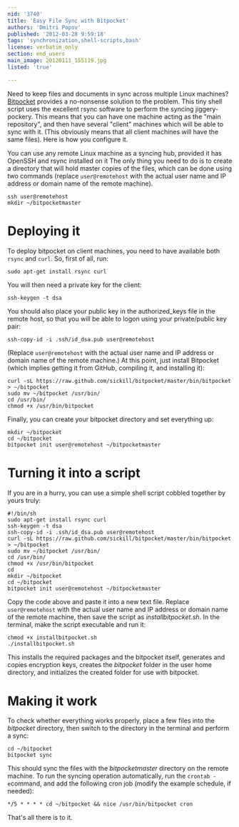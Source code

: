 ```yaml
---
nid: '3740'
title: 'Easy File Sync with Bitpocket'
authors: 'Dmitri Popov'
published: '2012-03-28 9:59:18'
tags: 'synchronization,shell-scripts,bash'
license: verbatim_only
section: end_users
main_image: 20120111_155119.jpg
listed: 'true'

---
```

Need to keep files and documents in sync across multiple Linux machines?  [Bitpocket](https://github.com/sickill/bitpocket) provides a no-nonsense solution to the problem. This tiny shell script uses the excellent rsync software to perform the syncing jiggery-pockery. This means that you can have one machine acting as the "main repository", and then have several "client" machines which will be able to sync with it. (This obviously means that all client machines will have the same files). Here is how you configure it.

<!--break-->

You can use any remote Linux machine as a syncing hub, provided it has OpenSSH and rsync installed on it  The only thing you need to do is to create a directory that will hold master copies of the files, which can be done using two commands (replace `user@remotehost` with the actual user name and IP address or domain name of the remote machine).

	ssh user@remotehost
	mkdir ~/bitpocketmaster

# Deploying it

To deploy bitpocket on client machines, you need to have available both `rsync` and `curl`. So, first of all, run:

	sudo apt-get install rsync curl

You will then need a private key for the client:

	ssh-keygen -t dsa

You should also place your public key in the authorized_keys file in the remote host, so that you will be able to logon using your private/public key pair:

	ssh-copy-id -i .ssh/id_dsa.pub user@remotehost

(Replace `user@remotehost` with the actual user name and IP address or domain name of the remote machine.)
At this point, just install Bitpocket (which implies getting it from GitHub, compiling it, and installing it):

	curl -sL https://raw.github.com/sickill/bitpocket/master/bin/bitpocket > ~/bitpocket
	sudo mv ~/bitpocket /usr/bin/
	cd /usr/bin/
	chmod +x /usr/bin/bitpocket

Finally, you can create your bitpocket directory and set everything up:

	mkdir ~/bitpocket
	cd ~/bitpocket
	bitpocket init user@remotehost ~/bitpocketmaster

# Turning it into a script

If you are in a hurry, you can use a simple shell script cobbled together by yours truly:

	#!/bin/sh
	sudo apt-get install rsync curl
	ssh-keygen -t dsa
	ssh-copy-id -i .ssh/id_dsa.pub user@remotehost
	curl -sL https://raw.github.com/sickill/bitpocket/master/bin/bitpocket > ~/bitpocket
	sudo mv ~/bitpocket /usr/bin/
	cd /usr/bin/
	chmod +x /usr/bin/bitpocket
	cd
	mkdir ~/bitpocket
	cd ~/bitpocket
	bitpocket init user@remotehost ~/bitpocketmaster

Copy the code above and paste it into a new text file. Replace `user@remotehost` with the actual user name and IP address or domain name of the remote machine, then save the script as *installbitpocket.sh*. In the terminal, make the script executable and run it:

	chmod +x installbitpocket.sh
	./installbitpocket.sh

This installs the required packages and the bitpocket itself, generates and copies encryption keys, creates the *bitpocket* folder in the user home directory, and initializes the created folder for use with bitpocket.

# Making it work

To check whether everything works properly, place a few files into the *bitpocket* directory, then switch to the directory in the terminal and perform a sync:

	cd ~/bitpocket
	bitpocket sync

This should sync the files with the *bitpocketmaster* directory on the remote machine. To run the syncing operation automatically, run the `crontab -e`command, and add the following cron job (modify the example schedule, if needed):

	*/5 * * * * cd ~/bitpocket && nice /usr/bin/bitpocket cron

That's all there is to it.